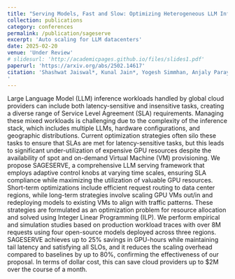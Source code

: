 ```yaml
---
title: "Serving Models, Fast and Slow: Optimizing Heterogeneous LLM Inferencing Workloads at Scale"
collection: publications
category: conferences
permalink: /publication/sageserve
excerpt: 'Auto scaling for LLM datacenters'
date: 2025-02-20
venue: 'Under Review'
# slidesurl: 'http://academicpages.github.io/files/slides1.pdf'
paperurl: 'https://arxiv.org/abs/2502.14617'
citation: 'Shashwat Jaiswal*, Kunal Jain*, Yogesh Simmhan, Anjaly Parayil, Ankur Mallick, Rujia Wang, Renee St Amant, et al. ‘Serving Models, Fast and Slow:Optimizing Heterogeneous LLM Inferencing Workloads at Scale’. arXiv [Cs.DC], 2025. https://doi.org/10.48550/ARXIV.2502.14617.
'
---
```


Large Language Model (LLM) inference workloads handled by global cloud providers can include both latency-sensitive and insensitive tasks, creating a diverse range of Service Level Agreement (SLA) requirements. Managing these mixed workloads is challenging due to the complexity of the inference stack, which includes multiple LLMs, hardware configurations, and geographic distributions. Current optimization strategies often silo these tasks to ensure that SLAs are met for latency-sensitive tasks, but this leads to significant under-utilization of expensive GPU resources despite the availability of spot and on-demand Virtual Machine (VM) provisioning. We propose SAGESERVE, a comprehensive LLM serving framework that employs adaptive control knobs at varying time scales, ensuring SLA compliance while maximizing the utilization of valuable GPU resources. Short-term optimizations include efficient request routing to data center regions, while long-term strategies involve scaling GPU VMs out/in and redeploying models to existing VMs to align with traffic patterns. These strategies are formulated as an optimization problem for resource allocation and solved using Integer Linear Programming (ILP). We perform empirical and simulation studies based on production workload traces with over 8M requests using four open-source models deployed across three regions. SAGESERVE achieves up to 25% savings in GPU-hours while maintaining tail latency and satisfying all SLOs, and it reduces the scaling overhead compared to baselines by up to 80%, confirming the effectiveness of our proposal. In terms of dollar cost, this can save cloud providers up to $2M over the course of a month.
